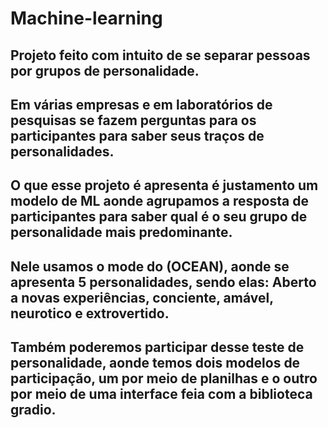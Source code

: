 # Machine-learning
## Projeto feito com intuito de se separar pessoas por grupos de personalidade.

## Em várias empresas e em laboratórios de pesquisas se fazem perguntas para os participantes para saber seus traços de personalidades.
## O que esse projeto é apresenta é justamento um modelo de ML aonde agrupamos a resposta de participantes para saber qual é o seu grupo de personalidade mais predominante.
## Nele usamos o mode do (OCEAN), aonde se apresenta 5 personalidades, sendo elas: Aberto a novas experiências, conciente, amável, neurotico e extrovertido.

## Também poderemos participar desse teste de personalidade, aonde temos dois modelos de participação, um por meio de planilhas e o outro por meio de uma interface feia com a biblioteca gradio.
